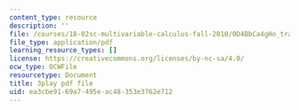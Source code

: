 ```yaml
---
content_type: resource
description: ''
file: /courses/18-02sc-multivariable-calculus-fall-2010/0D4BbCa4gHo_transcript.pdf
file_type: application/pdf
learning_resource_types: []
license: https://creativecommons.org/licenses/by-nc-sa/4.0/
ocw_type: OCWFile
resourcetype: Document
title: 3play pdf file
uid: ea3cbe91-69a7-495e-ac48-353e3762e712
---
```

